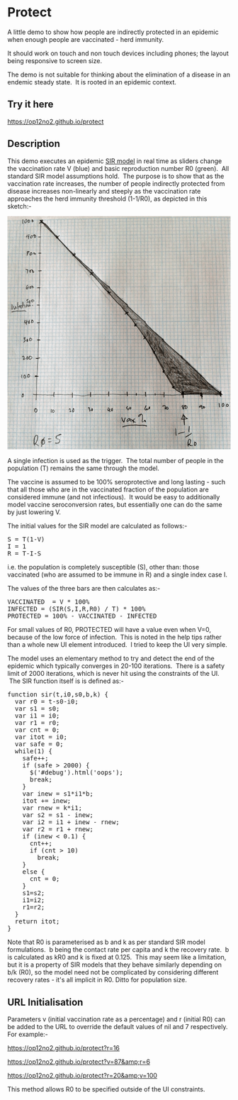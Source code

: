 # Protect

A little demo to show how people are indirectly protected in an epidemic when enough people are vaccinated - herd immunity.

It should work on touch and non touch devices including phones; the layout being responsive to screen size.

The demo is not suitable for thinking about the elimination of a disease in an endemic steady state.  It is rooted in an epidemic context.

## Try it here

<a href="https://op12no2.github.io/protect">https://op12no2.github.io/protect</a>

## Description

This demo executes an epidemic <a href="http://en.wikipedia.org/wiki/Compartmental_models_in_epidemiology">SIR model</a> in real time as sliders change the vaccination rate V (blue) and basic reproduction number R0 (green).  All standard SIR model assumptions hold.  The purpose is to show that as the vaccination rate increases, the number of people indirectly protected from disease increases non-linearly and steeply as the vaccination rate approaches the herd immunity threshold (1-1/R0), as depicted in this sketch:-

<img src="indirect.png" />

A single infection is used as the trigger.  The total number of people in the population (T) remains the same through the model.

The vaccine is assumed to be 100% seroprotective and long lasting - such that all those who are in the vaccinated fraction of the population are considered immune (and not infectious).  It would be easy to additionally model vaccine seroconversion rates, but essentially one can do the same by just lowering V.

The initial values for the SIR model are calculated as follows:-

<pre>
S = T(1-V)
I = 1
R = T-I-S
</pre>

i.e. the population is completely susceptible (S), other than: those vaccinated (who are assumed to be immune in R) and a single index case I.

The values of the three bars are then calculates as:-

<pre>
VACCINATED  = V * 100%
INFECTED = (SIR(S,I,R,R0) / T) * 100%
PROTECTED = 100% - VACCINATED - INFECTED
</pre>

For small values of R0, PROTECTED will have a value even when V=0, because of the low force of infection.  This is noted in the help tips rather than a whole new UI element introduced.  I tried to keep the UI very simple.

The model uses an elementary method to try and detect the end of the epidemic which typically converges in 20-100 iterations.  There is a safety limit of 2000 iterations, which is never hit using the constraints of the UI.  The SIR function itself is is defined as:-

<pre>
function sir(t,i0,s0,b,k) {
  var r0 = t-s0-i0;
  var s1 = s0;
  var i1 = i0;
  var r1 = r0;
  var cnt = 0;
  var itot = i0;
  var safe = 0;
  while(1) {
    safe++;
    if (safe &gt; 2000) {
      $('#debug').html('oops');
      break;
    }
    var inew = s1*i1*b;
    itot += inew;
    var rnew = k*i1;
    var s2 = s1 - inew;
    var i2 = i1 + inew - rnew;
    var r2 = r1 + rnew;
    if (inew &lt; 0.1) {
      cnt++;
      if (cnt &gt; 10)
        break;
    }
    else {
      cnt = 0;
    }
    s1=s2;
    i1=i2;
    r1=r2;
  }
  return itot;
}
</pre>

Note that R0 is parameterised as b and k as per standard SIR model formulations.  b being the contact rate per capita and k the recovery rate.  b is calculated as kR0 and k is fixed at 0.125.  This may seem like a limitation, but it is a property of SIR models that they behave similarly depending on b/k (R0), so the model need not be complicated by considering different recovery rates - it's all implicit in R0. Ditto for population size.

## URL Initialisation

Parameters v (initial vaccination rate as a percentage) and r (initial R0) can be added to the URL to override the default values of nil and 7 respectively. For example:-

<a href="https://op12no2.github.io/protect?r=16">https://op12no2.github.io/protect?r=16</a>

<a href="https://op12no2.github.io/protect/?v=87&amp;r=6">https://op12no2.github.io/protect?v=87&amp;r=6</a>

<a href="https://op12no2.github.io/protect/?r=20&amp;v=100">https://op12no2.github.io/protect?r=20&amp;v=100</a>

This method allows R0 to be specified outside of the UI constraints.
